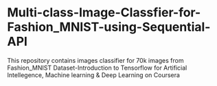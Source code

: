 # Multi-class-Image-Classfier-for-Fashion_MNIST-using-Sequential-API
This repository contains images classifier for 70k images from Fashion_MNIST Dataset-Introduction to Tensorflow for Artificial Intellegence, Machine learning & Deep Learning on Coursera
